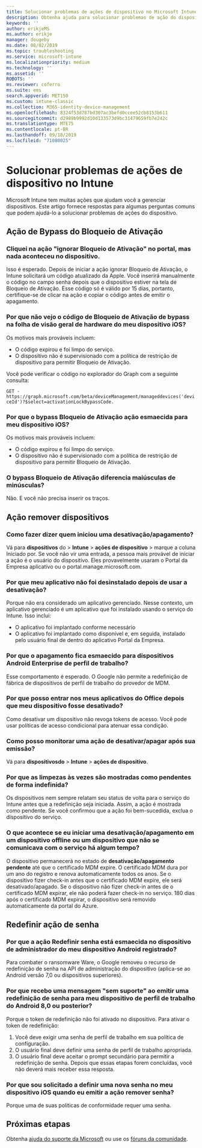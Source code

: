 ```yaml
---
title: Solucionar problemas de ações de dispositivo no Microsoft Intune – Azure | Microsoft Docs
description: Obtenha ajuda para solucionar problemas de ação do dispositivo.
keywords: ''
author: erikjeMS
ms.author: erikje
manager: dougeby
ms.date: 08/02/2019
ms.topic: troubleshooting
ms.service: microsoft-intune
ms.localizationpriority: medium
ms.technology: ''
ms.assetid: ''
ROBOTS: ''
ms.reviewer: coferro
ms.suite: ems
search.appverid: MET150
ms.custom: intune-classic
ms.collection: M365-identity-device-management
ms.openlocfilehash: 8324f53d787bd307ac3befd0ccee52cb8153b611
ms.sourcegitcommit: d2989b9992d10d133573d9bc31479659fb7e242c
ms.translationtype: MTE75
ms.contentlocale: pt-BR
ms.lasthandoff: 09/18/2019
ms.locfileid: "71080025"
---
```

# <a name="troubleshoot-device-actions-in-intune"></a>Solucionar problemas de ações de dispositivo no Intune

Microsoft Intune tem muitas ações que ajudam você a gerenciar dispositivos. Este artigo fornece respostas para algumas perguntas comuns que podem ajudá-lo a solucionar problemas de ações do dispositivo.

## <a name="bypass-activation-lock-action"></a>Ação de Bypass do Bloqueio de Ativação

### <a name="i-clicked-the-bypass-activation-lock-action-in-the-portal-but-nothing-happened-on-the-device"></a>Cliquei na ação "ignorar Bloqueio de Ativação" no portal, mas nada aconteceu no dispositivo.
Isso é esperado. Depois de iniciar a ação ignorar Bloqueio de Ativação, o Intune solicitará um código atualizado da Apple. Você inserirá manualmente o código no campo senha depois que o dispositivo estiver na tela de Bloqueio de Ativação. Esse código só é válido por 15 dias, portanto, certifique-se de clicar na ação e copiar o código antes de emitir o apagamento.

### <a name="why-dont-i-see-the-bypass-activation-lock-code-in-the-hardware-overview-blade-of-my-ios-device"></a>Por que não vejo o código de Bloqueio de Ativação de bypass na folha de visão geral de hardware do meu dispositivo iOS?
Os motivos mais prováveis incluem:
- O código expirou e foi limpo do serviço.
- O dispositivo não é supervisionado com a política de restrição de dispositivo para permitir Bloqueio de Ativação.

Você pode verificar o código no explorador do Graph com a seguinte consulta:

```GET - https://graph.microsoft.com/beta/deviceManagement/manageddevices('deviceId')?$select=activationLockBypassCode.```

### <a name="why-is-the-bypass-activation-lock-action-greyed-out-for-my-ios-device"></a>Por que o bypass Bloqueio de Ativação ação esmaecida para meu dispositivo iOS?
Os motivos mais prováveis incluem: 
- O código expirou e foi limpo do serviço.
- O dispositivo não é supervisionado com a política de restrição de dispositivo para permitir Bloqueio de Ativação.

### <a name="is-the-bypass-activation-lock-code-case-sensitive"></a>O bypass Bloqueio de Ativação diferencia maiúsculas de minúsculas?
Não. E você não precisa inserir os traços.

## <a name="remove-devices-action"></a>Ação remover dispositivos

### <a name="how-do-i-tell-who-started-a-retirewipe"></a>Como fazer dizer quem iniciou uma desativação/apagamento?
Vá para **dispositivos** do  > **Intune** > **ações de dispositivo** > marque a coluna Iniciado por.
Se você não vir uma entrada, a pessoa mais provável de iniciar a ação é o usuário do dispositivo. Eles provavelmente usaram o Portal da Empresa aplicativo ou o portal.manage.microsoft.com.

### <a name="why-wasnt-my-application-uninstalled-after-using-retire"></a>Por que meu aplicativo não foi desinstalado depois de usar a desativação?
Porque não era considerado um aplicativo gerenciado. Nesse contexto, um aplicativo gerenciado é um aplicativo que foi instalado usando o serviço do Intune. Isso inclui:
- O aplicativo foi implantado conforme necessário
- O aplicativo foi implantado como disponível e, em seguida, instalado pelo usuário final de dentro do aplicativo Portal da Empresa.

### <a name="why-is-wipe-grayed-out-for-android-enterprise-work-profile-devices"></a>Por que o apagamento fica esmaecido para dispositivos Android Enterprise de perfil de trabalho?
Esse comportamento é esperado. O Google não permite a redefinição de fábrica de dispositivos de perfil de trabalho do provedor de MDM.

### <a name="why-can-i-sign-back-into-my-office-apps-after-my-device-was-retired"></a>Por que posso entrar nos meus aplicativos do Office depois que meu dispositivo fosse desativado?
Como desativar um dispositivo não revoga tokens de acesso. Você pode usar políticas de acesso condicional para atenuar essa condição.

### <a name="how-can-i-monitor-a-retirewipe-action-after-it-was-issued"></a>Como posso monitorar uma ação de desativar/apagar após sua emissão?
Vá para **dispositivosdo** > **Intune** > **ações de dispositivo**.

### <a name="why-do-wipes-sometimes-show-as-pending-indefinitely"></a>Por que as limpezas às vezes são mostradas como pendentes de forma indefinida?
Os dispositivos nem sempre relatam seu status de volta para o serviço do Intune antes que a redefinição seja iniciada. Assim, a ação é mostrada como pendente. Se você confirmou que a ação foi bem-sucedida, exclua o dispositivo do serviço.

### <a name="what-happens-if-i-start-a-retirewipe-on-an-offline-device-or-a-device-that-hasnt-communicated-with-the-service-in-a-while"></a>O que acontece se eu iniciar uma desativação/apagamento em um dispositivo offline ou um dispositivo que não se comunicava com o serviço há algum tempo?
O dispositivo permanecerá no estado de **desativação/apagamento pendente** até que o certificado MDM expire. O certificado MDM dura por um ano do registro e renova automaticamente todos os anos. Se o dispositivo fizer check-in antes que o certificado MDM expire, ele será desativado/apagado. Se o dispositivo não fizer check-in antes de o certificado MDM expirar, ele não poderá fazer check-in no serviço. 180 dias após o certificado MDM expirar, o dispositivo será removido automaticamente da portal do Azure.


## <a name="reset-passcode-action"></a>Redefinir ação de senha

### <a name="why-is-the-reset-passcode-action-greyed-out-on-my-android-device-admin-enrolled-device"></a>Por que a ação Redefinir senha está esmaecida no dispositivo de administrador do meu dispositivo Android registrado?
Para combater o ransomware Ware, o Google removeu o recurso de redefinição de senha na API de administração do dispositivo (aplica-se ao Android versão 7,0 ou dispositivos superiores).

### <a name="why-do-i-get-a-not-supported-message-when-i-issue-a-passcode-reset-to-my-android-80-or-later-work-profile-enrolled-device"></a>Por que recebo uma mensagem "sem suporte" ao emitir uma redefinição de senha para meu dispositivo de perfil de trabalho do Android 8,0 ou posterior?
Porque o token de redefinição não foi ativado no dispositivo. Para ativar o token de redefinição:
1. Você deve exigir uma senha de perfil de trabalho em sua política de configuração.
2. O usuário final deve definir uma senha de perfil de trabalho apropriada.
3. O usuário final deve aceitar o prompt secundário para permitir a redefinição de senha.
Depois que essas etapas forem concluídas, você não deverá mais receber essa resposta.

### <a name="why-am-i-prompted-to-set-a-new-passcode-on-my-ios-device-when-i-issue-the-remove-passcode-action"></a>Por que sou solicitado a definir uma nova senha no meu dispositivo iOS quando eu emitir a ação remover senha?
Porque uma de suas políticas de conformidade requer uma senha.

## <a name="next-steps"></a>Próximas etapas

Obtenha [ajuda do suporte da Microsoft](get-support.md) ou use os [fóruns da comunidade](https://social.technet.microsoft.com/Forums/en-US/home?category=microsoftintune).
